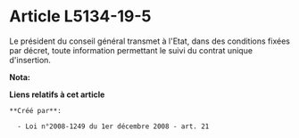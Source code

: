 # Article L5134-19-5

Le président du conseil général transmet à l'Etat, dans des conditions fixées par décret, toute information permettant le
suivi du contrat unique d'insertion.

**Nota:**



**Liens relatifs à cet article**

	**Créé par**:

	  - Loi n°2008-1249 du 1er décembre 2008 - art. 21

